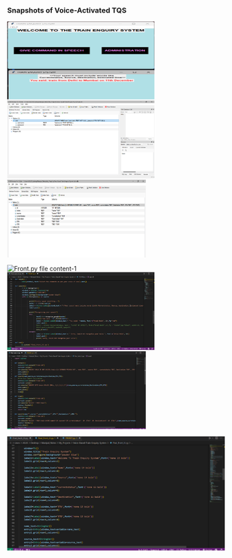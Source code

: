 ### **Snapshots of Voice-Activated TQS**

<img height="180" width="341" alt="Tkinter GUI" src="TQS_BMS_Images/T3.png"> <img height="180" width="341" alt="quit.db database" src="TQS_BMS_Images/T1.png"> <img height="180" width="321" alt="train.db database" src="TQS_BMS_Images/T2.png">

<img height="180" width="341" alt="Front.py file content-1" src="TQS_BMS_Image/T4.png"> <img height="180" width="341" alt="Front.py file content-2" src="TQS_BMS_Images/T5.png"> <img height="180" width="321" alt="final_back_iti.py file" src="TQS_BMS_Images/T6.png">

<img alt="final_front_iti.py file" src="TQS_BMS_Images/T7.png">
